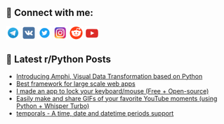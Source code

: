 ## 🔎 Connect with me:
[<img src="https://github.com/bullbesh/bullbesh/blob/main/images/Telegram.png" width="32" height="32" />](https://t.me/bullbesh)
[<img src="https://github.com/bullbesh/bullbesh/blob/main/images/VK.png" width="32" height="32" />](https://vk.com/bullbesh)
[<img src="https://github.com/bullbesh/bullbesh/blob/main/images/Twitter.png" width="32" height="32" />](https://twitter.com/bullbesh1)
[<img src="https://github.com/bullbesh/bullbesh/blob/main/images/Instagram.png" width="32" height="32" />](https://www.instagram.com/bullbesh)
[<img src="https://github.com/bullbesh/bullbesh/blob/main/images/Reddit.png" width="32" height="32" />](https://www.reddit.com/user/bullbesh)
[<img src="https://github.com/bullbesh/bullbesh/blob/main/images/YouTube.png" width="32" height="32" />](https://www.youtube.com/channel/UCtfjRs6uzgq5mfm8S06WTcg)

## 📕 Latest r/Python Posts
<!-- BLOG-POST-LIST:START -->
- [Introducing Amphi, Visual Data Transformation based on Python](https://www.reddit.com/r/Python/comments/1g8znm0/introducing_amphi_visual_data_transformation/)
- [Best framework for large scale web apps](https://www.reddit.com/r/Python/comments/1g8xeoy/best_framework_for_large_scale_web_apps/)
- [I made an app to lock your keyboard/mouse &lpar;Free + Open-source&rpar;](https://www.reddit.com/r/Python/comments/1g8w7mc/i_made_an_app_to_lock_your_keyboardmouse_free/)
- [Easily make and share GIFs of your favorite YouTube moments &lpar;using Python + Whisper Turbo&rpar;](https://www.reddit.com/r/Python/comments/1g8u0nu/easily_make_and_share_gifs_of_your_favorite/)
- [temporals - A time, date and datetime periods support](https://www.reddit.com/r/Python/comments/1g8nu9s/temporals_a_time_date_and_datetime_periods_support/)
<!-- BLOG-POST-LIST:END -->
